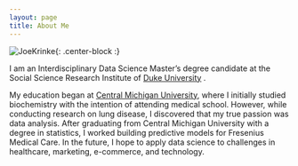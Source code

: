 ```yaml
---
layout: page
title: About Me
---
```


![JoeKrinke](https://raw.githubusercontent.com/joekrinke15/JoeKrinke15.github.io/master/img/CasualPhoto.png){: .center-block :}

I am an Interdisciplinary Data Science Master’s degree candidate at the Social Science Research Institute of [Duke University](https://datascience.duke.edu/) .

My education began at [Central Michigan University](https://www.cmich.edu/Pages/default.aspx), where I initially studied biochemistry with the intention of attending medical school. However, while conducting research on lung disease, I discovered that my true passion was data analysis. After graduating from Central Michigan University with a degree in statistics, I worked building predictive models for Fresenius Medical Care. In the future, I hope to apply data science to challenges in healthcare, marketing, e-commerce, and technology. 



